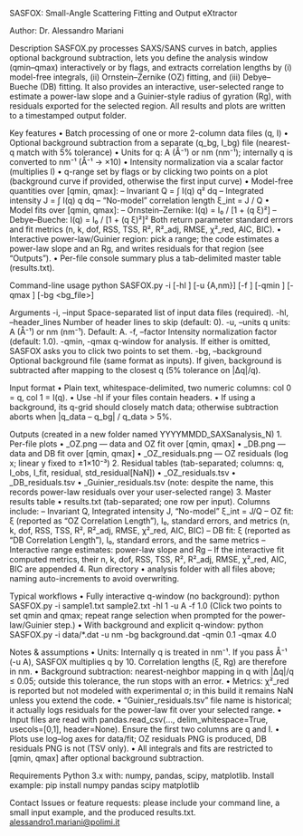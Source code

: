 SASFOX: Small-Angle Scattering Fitting and Output eXtractor

Author: Dr. Alessandro Mariani

Description
SASFOX.py processes SAXS/SANS curves in batch, applies optional background subtraction, lets you define the analysis window (qmin–qmax) interactively or by flags, and extracts correlation lengths by (i) model-free integrals, (ii) Ornstein–Zernike (OZ) fitting, and (iii) Debye–Bueche (DB) fitting. It also provides an interactive, user-selected range to estimate a power-law slope and a Guinier-style radius of gyration (Rg), with residuals exported for the selected region. All results and plots are written to a timestamped output folder.

Key features
• Batch processing of one or more 2-column data files (q, I)
• Optional background subtraction from a separate (q_bg, I_bg) file (nearest-q match with 5% tolerance)
• Units for q: A (Å⁻¹) or nm (nm⁻¹); internally q is converted to nm⁻¹ (Å⁻¹ → ×10)
• Intensity normalization via a scalar factor (multiplies I)
• q-range set by flags or by clicking two points on a plot (background curve if provided, otherwise the first input curve)
• Model-free quantities over [qmin, qmax]:
– Invariant  Q = ∫ I(q) q² dq
– Integrated intensity  J = ∫ I(q) q dq
– “No-model” correlation length  ξ_int = J / Q
• Model fits over [qmin, qmax]:
– Ornstein–Zernike:  I(q) = I₀ / [1 + (q ξ)²]
– Debye–Bueche:      I(q) = I₀ / [1 + (q ξ)²]²
Both return parameter standard errors and fit metrics (n, k, dof, RSS, TSS, R², R²_adj, RMSE, χ²_red, AIC, BIC).
• Interactive power-law/Guinier region: pick a range; the code estimates a power-law slope and an Rg, and writes residuals for that region (see “Outputs”).
• Per-file console summary plus a tab-delimited master table (results.txt).

Command-line usage
python SASFOX.py -i  [-hl ] [-u {A,nm}] [-f ] [-qmin ] [-qmax ] [-bg <bg_file>]

Arguments
-i, –input           Space-separated list of input data files (required).
-hl, –header_lines   Number of header lines to skip (default: 0).
-u, –units           q units: A (Å⁻¹) or nm (nm⁻¹). Default: A.
-f, –factor          Intensity normalization factor (default: 1.0).
-qmin, -qmax          q-window for analysis. If either is omitted, SASFOX asks you to click two points to set them.
-bg, –background     Optional background file (same format as inputs). If given, background is subtracted after mapping to the closest q (5% tolerance on |Δq|/q).

Input format
• Plain text, whitespace-delimited, two numeric columns:
col 0 = q, col 1 = I(q).
• Use -hl if your files contain headers.
• If using a background, its q-grid should closely match data; otherwise subtraction aborts when |q_data – q_bg| / q_data > 5%.

Outputs (created in a new folder named YYYYMMDD_SAXSanalysis_N)
	1.	Per-file plots
• _OZ.png — data and OZ fit over [qmin, qmax]
• _DB.png — data and DB fit over [qmin, qmax]
• _OZ_residuals.png — OZ residuals (log x; linear y fixed to ±1×10⁻³)
	2.	Residual tables (tab-separated; columns: q, I_obs, I_fit, residual, std_residual[NaN])
• _OZ_residuals.tsv
• _DB_residuals.tsv
• _Guinier_residuals.tsv  (note: despite the name, this records power-law residuals over your user-selected range)
	3.	Master results table
• results.txt (tab-separated; one row per input). Columns include:
– Invariant Q, Integrated intensity J, “No-model” ξ_int = J/Q
– OZ fit: ξ (reported as “OZ Correlation Length”), I₀, standard errors, and metrics (n, k, dof, RSS, TSS, R², R²_adj, RMSE, χ²_red, AIC, BIC)
– DB fit: ξ (reported as “DB Correlation Length”), I₀, standard errors, and the same metrics
– Interactive range estimates: power-law slope and Rg
– If the interactive fit computed metrics, their n, k, dof, RSS, TSS, R², R²_adj, RMSE, χ²_red, AIC, BIC are appended
	4.	Run directory
• analysis folder with all files above; naming auto-increments to avoid overwriting.

Typical workflows
• Fully interactive q-window (no background):
python SASFOX.py -i sample1.txt sample2.txt -hl 1 -u A -f 1.0
(Click two points to set qmin and qmax; repeat range selection when prompted for the power-law/Guinier step.)
• With background and explicit q-window:
python SASFOX.py -i data/*.dat -u nm -bg background.dat -qmin 0.1 -qmax 4.0

Notes & assumptions
• Units: Internally q is treated in nm⁻¹. If you pass Å⁻¹ (-u A), SASFOX multiplies q by 10. Correlation lengths (ξ, Rg) are therefore in nm.
• Background subtraction: nearest-neighbor mapping in q with |Δq|/q ≤ 0.05; outside this tolerance, the run stops with an error.
• Metrics: χ²_red is reported but not modeled with experimental σ; in this build it remains NaN unless you extend the code.
• “Guinier_residuals.tsv” file name is historical; it actually logs residuals for the power-law fit over your selected range.
• Input files are read with pandas.read_csv(…, delim_whitespace=True, usecols=[0,1], header=None). Ensure the first two columns are q and I.
• Plots use log–log axes for data/fit; OZ residuals PNG is produced, DB residuals PNG is not (TSV only).
• All integrals and fits are restricted to [qmin, qmax] after optional background subtraction.

Requirements
Python 3.x with: numpy, pandas, scipy, matplotlib.
Install example:
pip install numpy pandas scipy matplotlib

Contact
Issues or feature requests: please include your command line, a small input example, and the produced results.txt.
alessandro1.mariani@polimi.it
